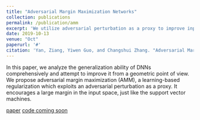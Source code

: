 ```yaml
---
title: "Adversarial Margin Maximization Networks"
collection: publications
permalink: /publication/amm
excerpt: 'We utilize adversarial perturbation as a proxy to improve input space margin of DNN'
date: 2019-10-13
venue: "Oct"
paperurl: '#'
citation: 'Yan, Ziang, Yiwen Guo, and Changshui Zhang. "Adversarial Margin Maximization Networks." PAMI 2019. (accepted, to appear)'
---
```

In this paper, we analyze the generalization ability of DNNs comprehensively and attempt to improve it from a geometric point of view.
We propose adversarial margin maximization (AMM), a learning-based regularization which exploits an adversarial perturbation as a proxy. 
It encourages a large margin in the input space, just like the support vector machines.

[paper](https://ieeexplore.ieee.org/document/8877866) [code coming soon](#)

